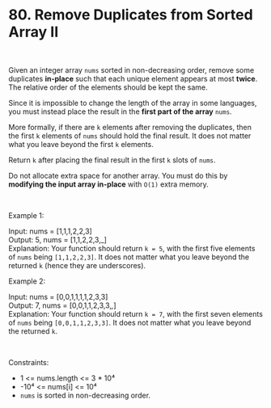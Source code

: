 # 80. Remove Duplicates from Sorted Array II

<br>  

Given an integer array `nums` sorted in non-decreasing order, remove some duplicates **in-place** such that each unique element appears at most **twice**.
The relative order of the elements should be kept the same.

Since it is impossible to change the length of the array in some languages, you must instead place the result in the **first part of the array** `nums`.

More formally, if there are `k` elements after removing the duplicates, then the first `k` elements of `nums` should hold the final result.
It does not matter what you leave beyond the first `k` elements.

Return `k` after placing the final result in the first `k` slots of `nums`.

Do not allocate extra space for another array. You must do this by **modifying the input array in-place** with `O(1)` extra memory.

<br>  

Example 1:

Input: nums = \[1,1,1,2,2,3] <br>
Output: 5, nums = \[1,1,2,2,3,\_] <br>
Explanation: Your function should return `k = 5`, with the first five elements of `nums` being `[1,1,2,2,3]`.
It does not matter what you leave beyond the returned `k` (hence they are underscores).

Example 2:

Input: nums = \[0,0,1,1,1,1,2,3,3] <br>
Output: 7, nums = \[0,0,1,1,2,3,3,*,*] <br>
Explanation: Your function should return `k = 7`, with the first seven elements of `nums` being `[0,0,1,1,2,3,3]`.
It does not matter what you leave beyond the returned `k`.

<br>  

Constraints:

* 1 <= nums.length <= 3 \* 10⁴
* -10⁴ <= nums\[i] <= 10⁴
* `nums` is sorted in non-decreasing order.
